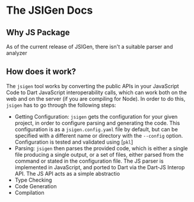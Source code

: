 # The JSIGen Docs

## Why JS Package
As of the current release of JSIGen, there isn't a suitable parser and analyzer 

## How does it work?
The `jsigen` tool works by converting the public APIs in your JavaScript Code to Dart JavaScript interoperability calls, which can work both on the web and on the server (if you are compiling for Node). In order to do this, `jsigen` has to go through the following steps:
- Getting Configuration: `jsigen` gets the configuration for your given project, in order to configure parsing and generating the code. This configuration is as a `jsigen.config.yaml` file by default, but can be specified with a different name or directory with the `--config` option. Configuration is tested and validated using [`pkl`]
- Parsing: `jsigen` then parses the provided code, which is either a single file producing a single output, or a set of files, either parsed from the command or stated in the configuration file. The JS parser is implemented in JavaScript, and ported to Dart via the Dart-JS Interop API.
    The JS API acts as a simple abstractio
- Type Checking
- Code Generation
- Compilation